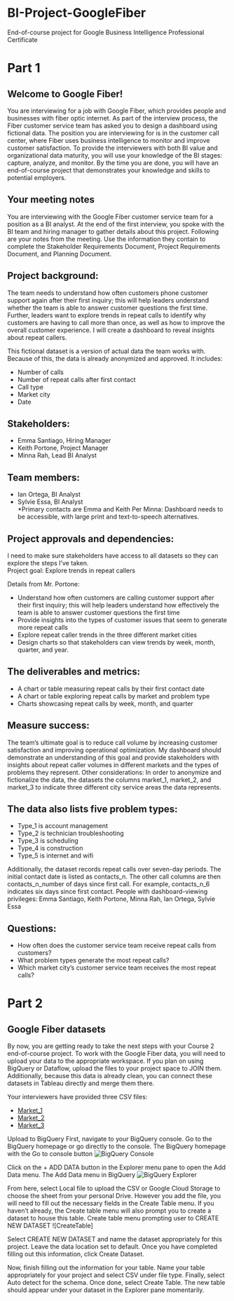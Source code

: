 # BI-Project-GoogleFiber
End-of-course project for Google Business Intelligence Professional Certificate


# Part 1

## Welcome to Google Fiber! 

You are interviewing for a job with Google Fiber, which provides people and businesses with fiber optic internet. As part of the interview process, the Fiber customer service team has asked you to design a dashboard using fictional data. The position you are interviewing for is in the customer call center, where Fiber uses business intelligence to monitor and improve customer satisfaction.
To provide the interviewers with both BI value and organizational data maturity, you will use your knowledge of the BI stages: capture, analyze, and monitor. By the time you are done, you will have an end-of-course project that demonstrates your knowledge and skills to potential employers.

## Your meeting notes
You are interviewing with the Google Fiber customer service team for a position as a BI analyst. At the end of the first interview, you spoke with the BI team and hiring manager to gather details about this project. Following are your notes from the meeting. Use the information they contain to complete the Stakeholder Requirements Document, Project Requirements Document, and Planning Document.

## Project background:
The team needs to understand how often customers phone customer support again after their first inquiry; this will help leaders understand whether the team is able to answer customer questions the first time. Further, leaders want to explore trends in repeat calls to identify why customers are having to call more than once, as well as how to improve the overall customer experience. I will create a dashboard to reveal insights about repeat callers. 

This fictional dataset is a version of actual data the team works with. Because of this, the data is already anonymized and approved. It includes:
* Number of calls
* Number of repeat calls after first contact
* Call type
* Market city
* Date

## Stakeholders: 
* Emma Santiago, Hiring Manager
* Keith Portone, Project Manager
* Minna Rah, Lead BI Analyst

## Team members: 
* Ian Ortega, BI Analyst
* Sylvie Essa, BI Analyst\
*Primary contacts are Emma and Keith
Per Minna: Dashboard needs to be accessible, with large print and text-to-speech alternatives.

## Project approvals and dependencies:
I need to make sure stakeholders have access to all datasets so they can explore the steps I’ve taken.\
Project goal: Explore trends in repeat callers

Details from Mr. Portone:
* Understand how often customers are calling customer support after their first inquiry; this will help leaders understand how effectively the team is able to answer customer questions the first time
* Provide insights into the types of customer issues that seem to generate more repeat calls
* Explore repeat caller trends in the three different market cities
* Design charts so that stakeholders can view trends by week, month, quarter, and year. 
  
 ## The deliverables and metrics:
* A chart or table measuring repeat calls by their first contact date
* A chart or table exploring repeat calls by market and problem type
* Charts showcasing repeat calls by week, month, and quarter

## Measure success:
The team’s ultimate goal is to reduce call volume by increasing customer satisfaction and improving operational optimization. My dashboard should demonstrate an understanding of this goal and provide stakeholders with insights about repeat caller volumes in different markets and the types of problems they represent. 
Other considerations:
In order to anonymize and fictionalize the data, the datasets the columns market_1, market_2, and market_3 to indicate three different city service areas the data represents. 

## The data also lists five problem types:
* Type_1 is account management
* Type_2 is technician troubleshooting
* Type_3 is scheduling
* Type_4 is construction
* Type_5 is internet and wifi

Additionally, the dataset records repeat calls over seven-day periods. The initial contact date is listed as contacts_n. The other call columns are then contacts_n_number of days since first call. For example, contacts_n_6 indicates six days since first contact. 
People with dashboard-viewing privileges: 
Emma Santiago, Keith Portone, Minna Rah, Ian Ortega, Sylvie Essa

## Questions:
* How often does the customer service team receive repeat calls from customers?
* What problem types generate the most repeat calls?
* Which market city’s customer service team receives the most repeat calls?


# Part 2

## Google Fiber datasets
By now, you are getting ready to take the next steps with your Course 2 end-of-course project. To work with the Google Fiber data, you will need to upload your data to the appropriate workspace. If you plan on using BigQuery or Dataflow, upload the files to your project space to JOIN them. Additionally, because this data is already clean, you can connect these datasets in Tableau directly and merge them there. 

Your interviewers have provided three CSV files: 

* [Market_1](https://docs.google.com/spreadsheets/d/1a9IKjkvOvYHRx84SyRdp4Sq81EzgeOZPufcRtrUcAIc/template/preview#gid=775366698)
* [Market_2](https://docs.google.com/spreadsheets/d/19CINdvAwp-2RF5pphkLywZLQJyJu66EOjX6CgrW32nA/template/preview#gid=2065220237)
* [Market_3](https://docs.google.com/spreadsheets/d/1K6X9ZhjWtbneBss7PQH7IobGCzQ5NzG1hxs1D-hbsZM/template/preview?resourcekey=0-q90E-1XwD8nkNSjs0Ws3-w)

Upload to BigQuery
First, navigate to your BigQuery console. Go to the BigQuery homepage or go directly to the console.
The BigQuery homepage with the Go to console button
![BigQuery Console](https://github.com/mabaltazar/BI-Project-GoogleFiber/blob/Images/BigQueryConsole.png)

Click on the + ADD DATA button in the Explorer menu pane to open the Add Data menu. 
The Add Data menu in BigQuery
![BigQuery Explorer](https://github.com/mabaltazar/BI-Project-GoogleFiber/blob/Images/BigQueryExplorer.png)

From here, select Local file to upload the CSV or Google Cloud Storage to choose the sheet from your personal Drive. However you add the file, you will need to fill out the necessary fields in the Create Table menu. If you haven’t already, the Create table menu will also prompt you to create a dataset to house this table.
Create table menu prompting user to CREATE NEW DATASET
![CreateTable]

Select CREATE NEW DATASET and name the dataset appropriately for this project. Leave the data location set to default. Once you have completed filling out this information, click Create Dataset. 

Now, finish filling out the information for your table. Name your table appropriately for your project and select CSV under file type. Finally, select Auto detect for the schema. Once done, select Create Table. The new table should appear under your dataset in the Explorer pane momentarily. 

